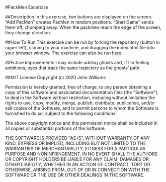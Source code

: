 #PackMen Excercise

##Description
In this exercise, two buttons are displayed on the screen. “Add PacMen” creates PacMen in random positions. “Start Game” sends them off, chomping away. When the packmen reach the edge of the screen, they change direction.

##How To Run
This exercise can be run by forking the repository (button in upper left), cloning to your machine, and dragging the index.html file into your browser window. The exercise can also be run [here](https://russellpropert.github.io/MIT-MERN/07week/NextTech_PacMen_Factory_Exercise/index.html).

##Future Improvements
I may include adding ghosts and, if I’m feeling ambitions, eyes that track the same trajectory as the ghosts’ path.


##MIT License
Copyright (c) 2020 John Williams

Permission is hereby granted, free of charge, to any person obtaining a copy
of this software and associated documentation files (the "Software"), to deal
in the Software without restriction, including without limitation the rights
to use, copy, modify, merge, publish, distribute, sublicense, and/or sell
copies of the Software, and to permit persons to whom the Software is
furnished to do so, subject to the following conditions:

The above copyright notice and this permission notice shall be included in all
copies or substantial portions of the Software.

THE SOFTWARE IS PROVIDED "AS IS", WITHOUT WARRANTY OF ANY KIND, EXPRESS OR
IMPLIED, INCLUDING BUT NOT LIMITED TO THE WARRANTIES OF MERCHANTABILITY,
FITNESS FOR A PARTICULAR PURPOSE AND NONINFRINGEMENT. IN NO EVENT SHALL THE
AUTHORS OR COPYRIGHT HOLDERS BE LIABLE FOR ANY CLAIM, DAMAGES OR OTHER
LIABILITY, WHETHER IN AN ACTION OF CONTRACT, TORT OR OTHERWISE, ARISING FROM,
OUT OF OR IN CONNECTION WITH THE SOFTWARE OR THE USE OR OTHER DEALINGS IN THE
SOFTWARE.

